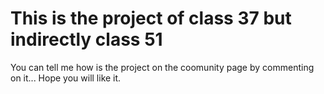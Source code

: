 # This is the project of class 37 but indirectly class 51

You can tell me how is the project on the coomunity page by commenting on it...
Hope you will like it.